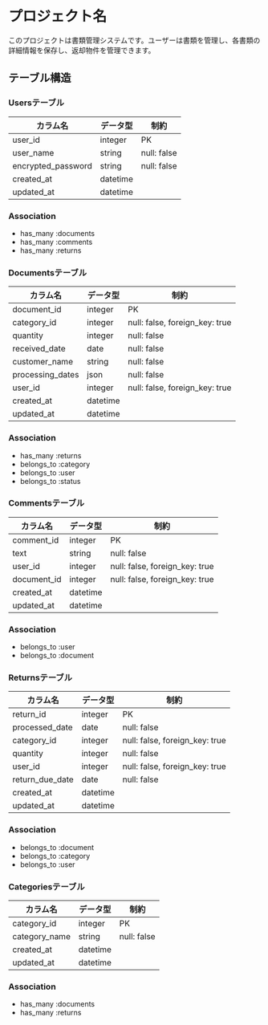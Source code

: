 # プロジェクト名

このプロジェクトは書類管理システムです。ユーザーは書類を管理し、各書類の詳細情報を保存し、返却物件を管理できます。

## テーブル構造

### Usersテーブル

| カラム名           | データ型 | 制約        |
|-------------------|----------|------------|
| user_id           | integer  | PK         |
| user_name         | string   | null: false|
| encrypted_password| string   | null: false|
| created_at        | datetime |            |
| updated_at        | datetime |            |

### Association

- has_many :documents
- has_many :comments
- has_many :returns

### Documentsテーブル

| カラム名          | データ型 | 制約                           |
|------------------|----------|-------------------------------|
| document_id      | integer  | PK                            |
| category_id      | integer  | null: false, foreign_key: true|
| quantity         | integer  | null: false                   |
| received_date    | date     | null: false                   |
| customer_name    | string   | null: false                   |
| processing_dates | json     | null: false                   |
| user_id          | integer  | null: false, foreign_key: true|
| created_at       | datetime |                               |
| updated_at       | datetime |                               |

### Association
- has_many :returns
- belongs_to :category
- belongs_to :user
- belongs_to :status

### Commentsテーブル

| カラム名       | データ型   | 制約                            |
|---------------|------------|--------------------------------|
| comment_id    | integer    | PK                             |
| text          | string     | null: false                    |
| user_id       | integer    | null: false, foreign_key: true |
| document_id   | integer    | null: false, foreign_key: true |
| created_at    | datetime   |                                |
| updated_at    | datetime   |                                |

### Association
- belongs_to :user
- belongs_to :document

### Returnsテーブル

| カラム名        | データ型 | 制約                          |
|----------------|----------|--------------------------------|
| return_id      | integer  | PK                             |
| processed_date | date     | null: false                    |
| category_id    | integer  | null: false, foreign_key: true |
| quantity       | integer  | null: false                    |
| user_id        | integer  | null: false, foreign_key: true |
| return_due_date| date     | null: false                    |
| created_at     | datetime |                                |
| updated_at     | datetime |                                |

### Association
- belongs_to :document
- belongs_to :category
- belongs_to :user

### Categoriesテーブル

| カラム名      | データ型  | 制約                           |
|--------------|------------|--------------------------------|
| category_id  | integer    | PK                             |
| category_name| string     | null: false                    |
| created_at   | datetime   |                                |
| updated_at   | datetime   |                                |

### Association
- has_many :documents
- has_many :returns